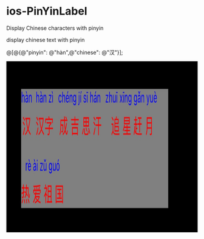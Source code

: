 # ios-PinYinLabel
Display Chinese characters with pinyin


display chinese text with pinyin

@[@{@"pinyin": @"hàn",@"chinese": @"汉"}];


<img src="./SourceImage/result.jpg" alt="样式" width="1170" height="450">
